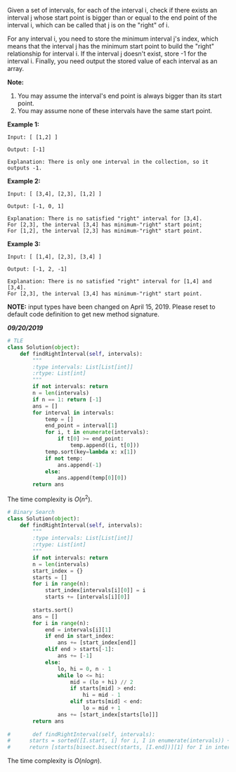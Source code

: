 Given a set of intervals, for each of the interval i, check if there exists an interval j whose start point is bigger than or equal to the end point of the interval i, which can be called that j is on the "right" of i.

For any interval i, you need to store the minimum interval j's index, which means that the interval j has the minimum start point to build the "right" relationship for interval i. If the interval j doesn't exist, store -1 for the interval i. Finally, you need output the stored value of each interval as an array.

**Note:**

1. You may assume the interval's end point is always bigger than its start point.
2. You may assume none of these intervals have the same start point.

 

**Example 1:**

```
Input: [ [1,2] ]

Output: [-1]

Explanation: There is only one interval in the collection, so it outputs -1.
```

 

**Example 2:**

```
Input: [ [3,4], [2,3], [1,2] ]

Output: [-1, 0, 1]

Explanation: There is no satisfied "right" interval for [3,4].
For [2,3], the interval [3,4] has minimum-"right" start point;
For [1,2], the interval [2,3] has minimum-"right" start point.
```

 

**Example 3:**

```
Input: [ [1,4], [2,3], [3,4] ]

Output: [-1, 2, -1]

Explanation: There is no satisfied "right" interval for [1,4] and [3,4].
For [2,3], the interval [3,4] has minimum-"right" start point.
```

**NOTE:** input types have been changed on April 15, 2019. Please reset to default code definition to get new method signature.

***09/20/2019***

```python
# TLE
class Solution(object):
    def findRightInterval(self, intervals):
        """
        :type intervals: List[List[int]]
        :rtype: List[int]
        """
        if not intervals: return 
        n = len(intervals)
        if n == 1: return [-1]
        ans = []
        for interval in intervals:
            temp = []
            end_point = interval[1]
            for i, t in enumerate(intervals):
                if t[0] >= end_point:
                    temp.append((i, t[0]))
            temp.sort(key=lambda x: x[1])
            if not temp:
                ans.append(-1)
            else:
                ans.append(temp[0][0])
        return ans
```

The time complexity is $O(n^2)$.

```python
# Binary Search
class Solution(object):
    def findRightInterval(self, intervals):
        """
        :type intervals: List[List[int]]
        :rtype: List[int]
        """
        if not intervals: return 
        n = len(intervals)
        start_index = {}
        starts = []
        for i in range(n):
            start_index[intervals[i][0]] = i
            starts += [intervals[i][0]]    
            
        starts.sort()
        ans = []
        for i in range(n):
            end = intervals[i][1]
            if end in start_index:
                ans += [start_index[end]]
            elif end > starts[-1]:
                ans += [-1]
            else:
                lo, hi = 0, n - 1
                while lo <= hi:
                    mid = (lo + hi) // 2
                    if starts[mid] > end:
                        hi = mid - 1
                    elif starts[mid] < end:
                        lo = mid + 1
                ans += [start_index[starts[lo]]]
        return ans
      
#		def findRightInterval(self, intervals):
#      starts = sorted([I.start, i] for i, I in enumerate(intervals)) + [[float('inf'), -1]]
#      return [starts[bisect.bisect(starts, [I.end])][1] for I in intervals]
```

The time complexity is $O(nlogn)$.

